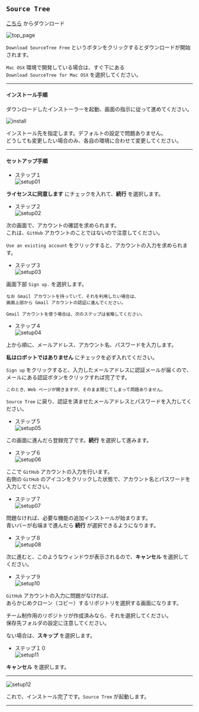 
## `Source Tree`

[こちら](https://www.sourcetreeapp.com/)
からダウンロード

![top_page][st01]

`Download SourceTree Free` というボタンをクリックするとダウンロードが開始されます。

`Mac OSX` 環境で開発している場合は、すぐ下にある  
`Download SourceTree for Mac OSX` を選択してください。

---
#### インストール手順

ダウンロードしたインストーラーを起動、画面の指示に従って進めてください。

![install][st02]

インストール先を指定します。デフォルトの設定で問題ありません。  
どうしても変更したい場合のみ、各自の環境に合わせて変更してください。

---
#### セットアップ手順

* ステップ１  
![setup01][step01]

**ライセンスに同意します** にチェックを入れて、**続行** を選択します。

* ステップ２  
![setup02][step02]

次の画面で、アカウントの確認を求められます。  
これは、`GitHub` アカウントのことではないので注意してください。

`Use an existing account` をクリックすると、アカウントの入力を求められます。

* ステップ３  
![setup03][st03]

画面下部 `Sign up.` を選択します。

~~~
なお Gmail アカウントを持っていて、それを利用したい場合は、
画面上部から Gmail アカウントの認証に進んでください。

Gmail アカウントを使う場合は、次のステップは省略してください。
~~~

* ステップ４  
![setup04][st04]

上から順に、メールアドレス、アカウント名、パスワードを入力します。

**私はロボットではありません** にチェックを必ず入れてください。

`Sign up` をクリックすると、入力したメールアドレスに認証メールが届くので、  
メールにある認証ボタンをクリックすれば完了です。

~~~
このとき、Web ページが開きますが、そのまま閉じてしまって問題ありません。
~~~

`Source Tree` に戻り、認証を済ませたメールアドレスとパスワードを入力してください。

* ステップ５  
![setup05][step03]

この画面に進んだら登録完了です。**続行** を選択して進みます。

* ステップ６  
![setup06][step04]

ここで `GitHub` アカウントの入力を行います。  
右側の `GitHub` のアイコンをクリックした状態で、アカウント名とパスワードを入力してください。

* ステップ７  
![setup07][step05]

問題なければ、必要な機能の追加インストールが始まります。  
青いバーが右端まで進んだら **続行** が選択できるようになります。

* ステップ８  
![setup08][step06]

次に進むと、このようなウィンドウが表示されるので、**キャンセル** を選択してください。

* ステップ９  
![setup10][step07]

`GitHub` アカウントの入力に問題がなければ、  
あらかじめクローン（コピー）するリポジトリを選択する画面になります。

チーム制作用のリポジトリが作成済みなら、それを選択してください。  
保存先フォルダの設定に注意してください。

ない場合は、**スキップ** を選択します。

* ステップ１０  
![setup11][step08]

**キャンセル** を選択します。

---
![setup12][st05]

これで、インストール完了です。`Source Tree` が起動します。

---

[st01]: https://github.com/tom10987/TEST/blob/master/ScreenShots/sourcetree_top.png
[st02]: https://github.com/tom10987/TEST/blob/master/ScreenShots/sourcetree_install.png
[st03]: https://github.com/tom10987/TEST/blob/master/ScreenShots/sourcetree_signup_1.png
[st04]: https://github.com/tom10987/TEST/blob/master/ScreenShots/sourcetree_signup_2.png
[st05]: https://github.com/tom10987/TEST/blob/master/ScreenShots/sourcetree_menu.png

[step01]: https://github.com/tom10987/TEST/blob/master/ScreenShots/sourcetree_setup_1.png
[step02]: https://github.com/tom10987/TEST/blob/master/ScreenShots/sourcetree_setup_2.png
[step03]: https://github.com/tom10987/TEST/blob/master/ScreenShots/sourcetree_setup_3.png
[step04]: https://github.com/tom10987/TEST/blob/master/ScreenShots/sourcetree_setup_4.png
[step05]: https://github.com/tom10987/TEST/blob/master/ScreenShots/sourcetree_setup_5.png
[step06]: https://github.com/tom10987/TEST/blob/master/ScreenShots/sourcetree_setup_6.png
[step07]: https://github.com/tom10987/TEST/blob/master/ScreenShots/sourcetree_setup_7.png
[step08]: https://github.com/tom10987/TEST/blob/master/ScreenShots/sourcetree_setup_8.png

